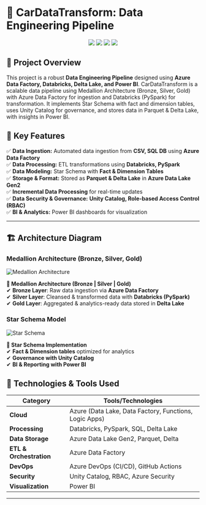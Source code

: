 # 🚀 **CarDataTransform: Data Engineering Pipeline**

<p align="center">
 <img src="https://img.shields.io/badge/Azure-Data-blue?style=for-the-badge&logo=microsoft-azure"/>
 <img src="https://img.shields.io/badge/Databricks-ETL-orange?style=for-the-badge&logo=databricks"/>
 <img src="https://img.shields.io/badge/PowerBI-Analytics-yellow?style=for-the-badge&logo=power-bi"/>
 <img src="https://img.shields.io/badge/Delta_Lake-Storage-green?style=for-the-badge&logo=databricks"/>
</p>

## 📌 **Project Overview**
This project is a robust **Data Engineering Pipeline** designed using **Azure Data Factory, Databricks, Delta Lake, and Power BI**. CarDataTransform is a scalable data pipeline using Medallion Architecture (Bronze, Silver, Gold) with Azure Data Factory for ingestion and Databricks (PySpark) for transformation. It implements Star Schema with fact and dimension tables, uses Unity Catalog for governance, and stores data in Parquet & Delta Lake, with insights in Power BI.

## 🎯 **Key Features**
✅ **Data Ingestion:** Automated data ingestion from **CSV, SQL DB** using **Azure Data Factory**  
✅ **Data Processing:** ETL transformations using **Databricks, PySpark**  
✅ **Data Modeling:** Star Schema with **Fact & Dimension Tables**  
✅ **Storage & Format:** Stored as **Parquet & Delta Lake** in **Azure Data Lake Gen2**  
✅ **Incremental Data Processing** for real-time updates  
✅ **Data Security & Governance:** **Unity Catalog, Role-based Access Control (RBAC)**  
✅ **BI & Analytics:** Power BI dashboards for visualization  

---


## 🏗️ **Architecture Diagram**
### **Medallion Architecture (Bronze, Silver, Gold)**

![Medallion Architecture](architecture_diagrams/medallion_architecture.png)


**📌 Medallion Architecture (Bronze | Silver | Gold)**<br>
✔ **Bronze Layer**: Raw data ingestion via **Azure Data Factory**<br>
✔ **Silver Layer**: Cleansed & transformed data with **Databricks (PySpark)**<br>
✔ **Gold Layer**: Aggregated & analytics-ready data stored in **Delta Lake**<br>

### **Star Schema Model**

![Star Schema](https://github.com/Dilip-Anand/CarDataTransform/blob/main/DataBricks_WorkFlow.png)

**📌 Star Schema Implementation**<br>
✔ **Fact & Dimension tables** optimized for analytics<br>
✔ **Governance with Unity Catalog**<br>
✔ **BI & Reporting with Power BI**<br>


## 🚀 **Technologies & Tools Used**
| Category  | Tools/Technologies |
|-----------|--------------------|
| **Cloud** | Azure (Data Lake, Data Factory, Functions, Logic Apps) |
| **Processing** | Databricks, PySpark, SQL, Delta Lake |
| **Data Storage** | Azure Data Lake Gen2, Parquet, Delta |
| **ETL & Orchestration** | Azure Data Factory|
| **DevOps** | Azure DevOps (CI/CD), GitHub Actions |
| **Security** | Unity Catalog, RBAC, Azure Security |
| **Visualization** | Power BI |

---
